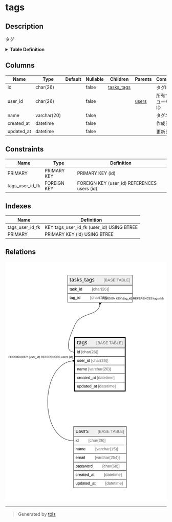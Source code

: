 # tags

## Description

タグ

<details>
<summary><strong>Table Definition</strong></summary>

```sql
CREATE TABLE `tags` (
  `id` char(26) COLLATE utf8mb4_bin NOT NULL COMMENT 'タグID',
  `user_id` char(26) COLLATE utf8mb4_bin NOT NULL COMMENT '所有するユーザのID',
  `name` varchar(20) COLLATE utf8mb4_bin NOT NULL COMMENT 'タグ名',
  `created_at` datetime NOT NULL COMMENT '作成日',
  `updated_at` datetime NOT NULL COMMENT '更新日',
  PRIMARY KEY (`id`),
  KEY `tags_user_id_fk` (`user_id`),
  CONSTRAINT `tags_user_id_fk` FOREIGN KEY (`user_id`) REFERENCES `users` (`id`) ON DELETE CASCADE ON UPDATE CASCADE
) ENGINE=InnoDB DEFAULT CHARSET=utf8mb4 COLLATE=utf8mb4_bin COMMENT='タグ'
```

</details>

## Columns

| Name | Type | Default | Nullable | Children | Parents | Comment |
| ---- | ---- | ------- | -------- | -------- | ------- | ------- |
| id | char(26) |  | false | [tasks_tags](tasks_tags.md) |  | タグID |
| user_id | char(26) |  | false |  | [users](users.md) | 所有するユーザのID |
| name | varchar(20) |  | false |  |  | タグ名 |
| created_at | datetime |  | false |  |  | 作成日 |
| updated_at | datetime |  | false |  |  | 更新日 |

## Constraints

| Name | Type | Definition |
| ---- | ---- | ---------- |
| PRIMARY | PRIMARY KEY | PRIMARY KEY (id) |
| tags_user_id_fk | FOREIGN KEY | FOREIGN KEY (user_id) REFERENCES users (id) |

## Indexes

| Name | Definition |
| ---- | ---------- |
| tags_user_id_fk | KEY tags_user_id_fk (user_id) USING BTREE |
| PRIMARY | PRIMARY KEY (id) USING BTREE |

## Relations

![er](tags.svg)

---

> Generated by [tbls](https://github.com/k1LoW/tbls)
